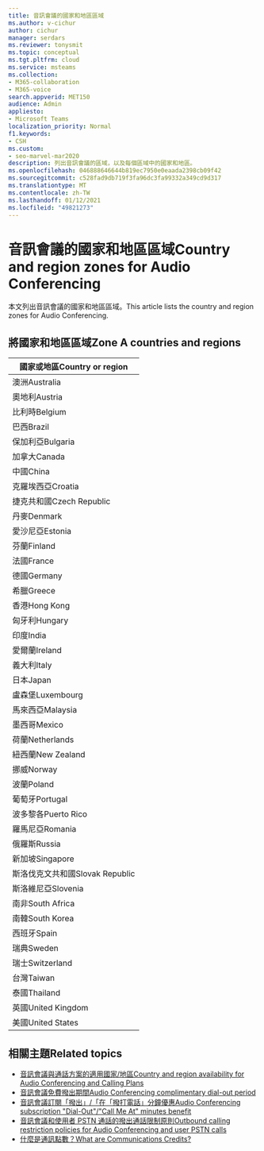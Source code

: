 ```yaml
---
title: 音訊會議的國家和地區區域
ms.author: v-cichur
author: cichur
manager: serdars
ms.reviewer: tonysmit
ms.topic: conceptual
ms.tgt.pltfrm: cloud
ms.service: msteams
ms.collection:
- M365-collaboration
- M365-voice
search.appverid: MET150
audience: Admin
appliesto:
- Microsoft Teams
localization_priority: Normal
f1.keywords:
- CSH
ms.custom:
- seo-marvel-mar2020
description: 列出音訊會議的區域，以及每個區域中的國家和地區。
ms.openlocfilehash: 046888646644b819ec7950e0eaada2398cb09f42
ms.sourcegitcommit: c528fad9db719f3fa96dc3fa99332a349cd9d317
ms.translationtype: MT
ms.contentlocale: zh-TW
ms.lasthandoff: 01/12/2021
ms.locfileid: "49821273"
---
```

# <a name="country-and-region-zones-for-audio-conferencing"></a><span data-ttu-id="5da83-103">音訊會議的國家和地區區域</span><span class="sxs-lookup"><span data-stu-id="5da83-103">Country and region zones for Audio Conferencing</span></span>

<span data-ttu-id="5da83-104">本文列出音訊會議的國家和地區區域。</span><span class="sxs-lookup"><span data-stu-id="5da83-104">This article lists the country and region zones for Audio Conferencing.</span></span>

## <a name="zone-a-countries-and-regions"></a><span data-ttu-id="5da83-105">將國家和地區區域</span><span class="sxs-lookup"><span data-stu-id="5da83-105">Zone A countries and regions</span></span>

|<span data-ttu-id="5da83-106">國家或地區</span><span class="sxs-lookup"><span data-stu-id="5da83-106">Country or region</span></span>    |
|-----|
|<span data-ttu-id="5da83-107">澳洲</span><span class="sxs-lookup"><span data-stu-id="5da83-107">Australia</span></span>  <br/> |
|<span data-ttu-id="5da83-108">奧地利</span><span class="sxs-lookup"><span data-stu-id="5da83-108">Austria</span></span>  <br/> |
|<span data-ttu-id="5da83-109">比利時</span><span class="sxs-lookup"><span data-stu-id="5da83-109">Belgium</span></span>  <br/> |
|<span data-ttu-id="5da83-110">巴西</span><span class="sxs-lookup"><span data-stu-id="5da83-110">Brazil</span></span>  <br/> |
|<span data-ttu-id="5da83-111">保加利亞</span><span class="sxs-lookup"><span data-stu-id="5da83-111">Bulgaria</span></span>  <br/> |
|<span data-ttu-id="5da83-112">加拿大</span><span class="sxs-lookup"><span data-stu-id="5da83-112">Canada</span></span>  <br/> |
|<span data-ttu-id="5da83-113">中國</span><span class="sxs-lookup"><span data-stu-id="5da83-113">China</span></span>  <br/> |
|<span data-ttu-id="5da83-114">克羅埃西亞</span><span class="sxs-lookup"><span data-stu-id="5da83-114">Croatia</span></span>  <br/> |
|<span data-ttu-id="5da83-115">捷克共和國</span><span class="sxs-lookup"><span data-stu-id="5da83-115">Czech Republic</span></span>  <br/> |
|<span data-ttu-id="5da83-116">丹麥</span><span class="sxs-lookup"><span data-stu-id="5da83-116">Denmark</span></span>  <br/> |
|<span data-ttu-id="5da83-117">愛沙尼亞</span><span class="sxs-lookup"><span data-stu-id="5da83-117">Estonia</span></span>  <br/> |
|<span data-ttu-id="5da83-118">芬蘭</span><span class="sxs-lookup"><span data-stu-id="5da83-118">Finland</span></span>  <br/> |
|<span data-ttu-id="5da83-119">法國</span><span class="sxs-lookup"><span data-stu-id="5da83-119">France</span></span>  <br/> |
|<span data-ttu-id="5da83-120">德國</span><span class="sxs-lookup"><span data-stu-id="5da83-120">Germany</span></span>  <br/> |
|<span data-ttu-id="5da83-121">希臘</span><span class="sxs-lookup"><span data-stu-id="5da83-121">Greece</span></span>  <br/> |
|<span data-ttu-id="5da83-122">香港</span><span class="sxs-lookup"><span data-stu-id="5da83-122">Hong Kong</span></span>  <br/> |
|<span data-ttu-id="5da83-123">匈牙利</span><span class="sxs-lookup"><span data-stu-id="5da83-123">Hungary</span></span>  <br/> |
|<span data-ttu-id="5da83-124">印度</span><span class="sxs-lookup"><span data-stu-id="5da83-124">India</span></span>  <br/> |
|<span data-ttu-id="5da83-125">愛爾蘭</span><span class="sxs-lookup"><span data-stu-id="5da83-125">Ireland</span></span>  <br/> |
|<span data-ttu-id="5da83-126">義大利</span><span class="sxs-lookup"><span data-stu-id="5da83-126">Italy</span></span>  <br/> |
|<span data-ttu-id="5da83-127">日本</span><span class="sxs-lookup"><span data-stu-id="5da83-127">Japan</span></span>  <br/> |
|<span data-ttu-id="5da83-128">盧森堡</span><span class="sxs-lookup"><span data-stu-id="5da83-128">Luxembourg</span></span>  <br/> |
|<span data-ttu-id="5da83-129">馬來西亞</span><span class="sxs-lookup"><span data-stu-id="5da83-129">Malaysia</span></span>  <br/> |
|<span data-ttu-id="5da83-130">墨西哥</span><span class="sxs-lookup"><span data-stu-id="5da83-130">Mexico</span></span>  <br/> |
|<span data-ttu-id="5da83-131">荷蘭</span><span class="sxs-lookup"><span data-stu-id="5da83-131">Netherlands</span></span>  <br/> |
|<span data-ttu-id="5da83-132">紐西蘭</span><span class="sxs-lookup"><span data-stu-id="5da83-132">New Zealand</span></span>  <br/> |
|<span data-ttu-id="5da83-133">挪威</span><span class="sxs-lookup"><span data-stu-id="5da83-133">Norway</span></span>  <br/> |
|<span data-ttu-id="5da83-134">波蘭</span><span class="sxs-lookup"><span data-stu-id="5da83-134">Poland</span></span>  <br/> |
|<span data-ttu-id="5da83-135">葡萄牙</span><span class="sxs-lookup"><span data-stu-id="5da83-135">Portugal</span></span>  <br/> |
|<span data-ttu-id="5da83-136">波多黎各</span><span class="sxs-lookup"><span data-stu-id="5da83-136">Puerto Rico</span></span>  <br/> |
|<span data-ttu-id="5da83-137">羅馬尼亞</span><span class="sxs-lookup"><span data-stu-id="5da83-137">Romania</span></span>  <br/> |
|<span data-ttu-id="5da83-138">俄羅斯</span><span class="sxs-lookup"><span data-stu-id="5da83-138">Russia</span></span>  <br/> |
|<span data-ttu-id="5da83-139">新加坡</span><span class="sxs-lookup"><span data-stu-id="5da83-139">Singapore</span></span>  <br/> |
|<span data-ttu-id="5da83-140">斯洛伐克文共和國</span><span class="sxs-lookup"><span data-stu-id="5da83-140">Slovak Republic</span></span>  <br/> |
|<span data-ttu-id="5da83-141">斯洛維尼亞</span><span class="sxs-lookup"><span data-stu-id="5da83-141">Slovenia</span></span>  <br/> |
|<span data-ttu-id="5da83-142">南非</span><span class="sxs-lookup"><span data-stu-id="5da83-142">South Africa</span></span>  <br/> |
|<span data-ttu-id="5da83-143">南韓</span><span class="sxs-lookup"><span data-stu-id="5da83-143">South Korea</span></span>  <br/> |
|<span data-ttu-id="5da83-144">西班牙</span><span class="sxs-lookup"><span data-stu-id="5da83-144">Spain</span></span>  <br/> |
|<span data-ttu-id="5da83-145">瑞典</span><span class="sxs-lookup"><span data-stu-id="5da83-145">Sweden</span></span>  <br/> |
|<span data-ttu-id="5da83-146">瑞士</span><span class="sxs-lookup"><span data-stu-id="5da83-146">Switzerland</span></span>  <br/> |
|<span data-ttu-id="5da83-147">台灣</span><span class="sxs-lookup"><span data-stu-id="5da83-147">Taiwan</span></span>  <br/> |
|<span data-ttu-id="5da83-148">泰國</span><span class="sxs-lookup"><span data-stu-id="5da83-148">Thailand</span></span>  <br/> |
|<span data-ttu-id="5da83-149">英國</span><span class="sxs-lookup"><span data-stu-id="5da83-149">United Kingdom</span></span>  <br/> |
|<span data-ttu-id="5da83-150">美國</span><span class="sxs-lookup"><span data-stu-id="5da83-150">United States</span></span>  <br/> |

## <a name="related-topics"></a><span data-ttu-id="5da83-151">相關主題</span><span class="sxs-lookup"><span data-stu-id="5da83-151">Related topics</span></span>

- [<span data-ttu-id="5da83-152">音訊會議與通話方案的適用國家/地區</span><span class="sxs-lookup"><span data-stu-id="5da83-152">Country and region availability for Audio Conferencing and Calling Plans</span></span>](country-and-region-availability-for-audio-conferencing-and-calling-plans/country-and-region-availability-for-audio-conferencing-and-calling-plans.md)
- [<span data-ttu-id="5da83-153">音訊會議免費撥出期間</span><span class="sxs-lookup"><span data-stu-id="5da83-153">Audio Conferencing complimentary dial-out period</span></span>](complimentary-dial-out-period.md)
- [<span data-ttu-id="5da83-154">音訊會議訂閱「撥出」/「在「撥打電話」分鐘優惠</span><span class="sxs-lookup"><span data-stu-id="5da83-154">Audio Conferencing subscription "Dial-Out"/"Call Me At" minutes benefit</span></span>](audio-conferencing-subscription-dial-out.md)
- [<span data-ttu-id="5da83-155">音訊會議和使用者 PSTN 通話的撥出通話限制原則</span><span class="sxs-lookup"><span data-stu-id="5da83-155">Outbound calling restriction policies for Audio Conferencing and user PSTN calls</span></span>](outbound-calling-restriction-policies.md)
- [<span data-ttu-id="5da83-156">什麼是通訊點數？</span><span class="sxs-lookup"><span data-stu-id="5da83-156">What are Communications Credits?</span></span>](what-are-communications-credits.md)
